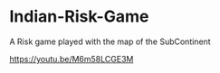 # Indian-Risk-Game
A Risk game played with the map of the SubContinent

https://youtu.be/M6m58LCGE3M
